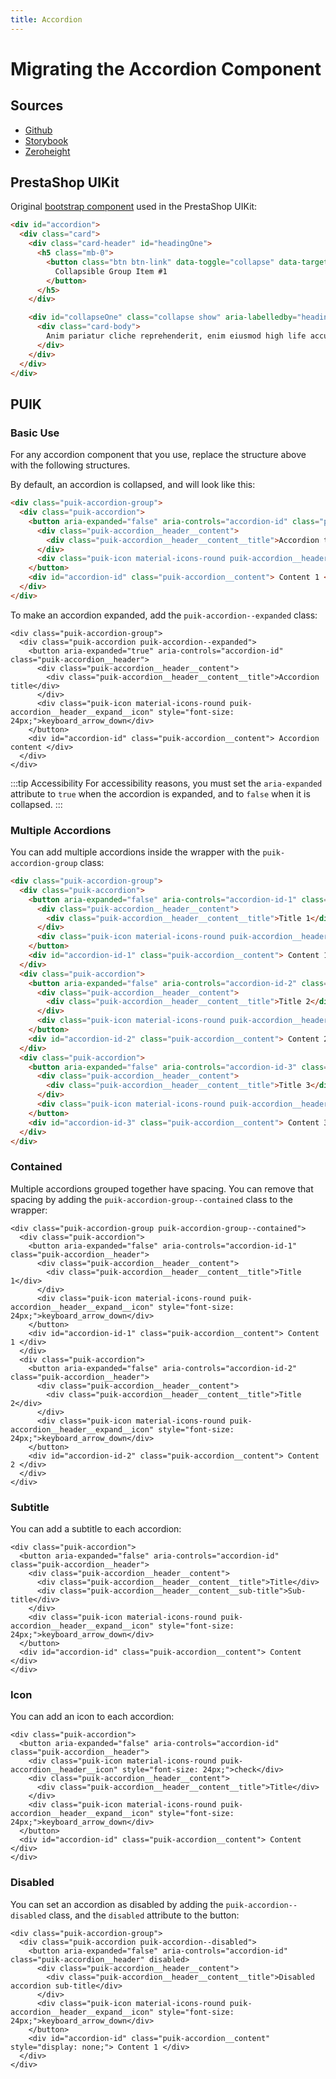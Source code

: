 ```yaml
---
title: Accordion
---
```


# Migrating the Accordion Component

## Sources

- [Github](https://github.com/PrestaShopCorp/puik/tree/main/packages/components/accordion)
- [Storybook](https://uikit.prestashop.com/?path=/story/components-accordion--default)
- [Zeroheight](https://zeroheight.com/47c0ab1be/p/17ec05-accordion/b/5951dd)

## PrestaShop UIKit

Original [bootstrap component](https://getbootstrap.com/docs/4.0/components/collapse/#accordion-example/) used in the PrestaShop UIKit:

```html
<div id="accordion">
  <div class="card">
    <div class="card-header" id="headingOne">
      <h5 class="mb-0">
        <button class="btn btn-link" data-toggle="collapse" data-target="#collapseOne" aria-expanded="true" aria-controls="collapseOne">
          Collapsible Group Item #1
        </button>
      </h5>
    </div>

    <div id="collapseOne" class="collapse show" aria-labelledby="headingOne" data-parent="#accordion">
      <div class="card-body">
        Anim pariatur cliche reprehenderit, enim eiusmod high life accusamus terry richardson ad squid. 3 wolf moon officia aute, non cupidatat skateboard dolor brunch. Food truck quinoa nesciunt laborum eiusmod. Brunch 3 wolf moon tempor, sunt aliqua put a bird on it squid single-origin coffee nulla assumenda shoreditch et. Nihil anim keffiyeh helvetica, craft beer labore wes anderson cred nesciunt sapiente ea proident. Ad vegan excepteur butcher vice lomo. Leggings occaecat craft beer farm-to-table, raw denim aesthetic synth nesciunt you probably haven't heard of them accusamus labore sustainable VHS.
      </div>
    </div>
  </div>
</div>
```

## PUIK

### Basic Use

For any accordion component that you use, replace the structure above with the following structures.

By default, an accordion is collapsed, and will look like this:

```html
<div class="puik-accordion-group">
  <div class="puik-accordion">
    <button aria-expanded="false" aria-controls="accordion-id" class="puik-accordion__header">
      <div class="puik-accordion__header__content">
        <div class="puik-accordion__header__content__title">Accordion title</div>
      </div>
      <div class="puik-icon material-icons-round puik-accordion__header__expand__icon" style="font-size: 24px;">keyboard_arrow_down</div>
    </button>
    <div id="accordion-id" class="puik-accordion__content"> Content 1 </div>
  </div>
</div>
```

To make an accordion expanded, add the `puik-accordion--expanded` class:

```html{2,3}
<div class="puik-accordion-group">
  <div class="puik-accordion puik-accordion--expanded">
    <button aria-expanded="true" aria-controls="accordion-id" class="puik-accordion__header">
      <div class="puik-accordion__header__content">
        <div class="puik-accordion__header__content__title">Accordion title</div>
      </div>
      <div class="puik-icon material-icons-round puik-accordion__header__expand__icon" style="font-size: 24px;">keyboard_arrow_down</div>
    </button>
    <div id="accordion-id" class="puik-accordion__content"> Accordion content </div>
  </div>
</div>
```
:::tip Accessibility
For accessibility reasons, you must set the `aria-expanded` attribute to `true` when the accordion is expanded, and to `false` when it is collapsed.
:::

### Multiple Accordions

You can add multiple accordions inside the wrapper with the `puik-accordion-group` class:

```html
<div class="puik-accordion-group">
  <div class="puik-accordion">
    <button aria-expanded="false" aria-controls="accordion-id-1" class="puik-accordion__header">
      <div class="puik-accordion__header__content">
        <div class="puik-accordion__header__content__title">Title 1</div>
      </div>
      <div class="puik-icon material-icons-round puik-accordion__header__expand__icon" style="font-size: 24px;">keyboard_arrow_down</div>
    </button>
    <div id="accordion-id-1" class="puik-accordion__content"> Content 1 </div>
  </div>
  <div class="puik-accordion">
    <button aria-expanded="false" aria-controls="accordion-id-2" class="puik-accordion__header">
      <div class="puik-accordion__header__content">
        <div class="puik-accordion__header__content__title">Title 2</div>
      </div>
      <div class="puik-icon material-icons-round puik-accordion__header__expand__icon" style="font-size: 24px;">keyboard_arrow_down</div>
    </button>
    <div id="accordion-id-2" class="puik-accordion__content"> Content 2 </div>
  </div>
  <div class="puik-accordion">
    <button aria-expanded="false" aria-controls="accordion-id-3" class="puik-accordion__header">
      <div class="puik-accordion__header__content">
        <div class="puik-accordion__header__content__title">Title 3</div>
      </div>
      <div class="puik-icon material-icons-round puik-accordion__header__expand__icon" style="font-size: 24px;">keyboard_arrow_down</div>
    </button>
    <div id="accordion-id-3" class="puik-accordion__content"> Content 3 </div>
  </div>
</div>
```

### Contained

Multiple accordions grouped together have spacing. You can remove that spacing by adding the `puik-accordion-group--contained` class to the wrapper:

```html{1}
<div class="puik-accordion-group puik-accordion-group--contained">
  <div class="puik-accordion">
    <button aria-expanded="false" aria-controls="accordion-id-1" class="puik-accordion__header">
      <div class="puik-accordion__header__content">
        <div class="puik-accordion__header__content__title">Title 1</div>
      </div>
      <div class="puik-icon material-icons-round puik-accordion__header__expand__icon" style="font-size: 24px;">keyboard_arrow_down</div>
    </button>
    <div id="accordion-id-1" class="puik-accordion__content"> Content 1 </div>
  </div>
  <div class="puik-accordion">
    <button aria-expanded="false" aria-controls="accordion-id-2" class="puik-accordion__header">
      <div class="puik-accordion__header__content">
        <div class="puik-accordion__header__content__title">Title 2</div>
      </div>
      <div class="puik-icon material-icons-round puik-accordion__header__expand__icon" style="font-size: 24px;">keyboard_arrow_down</div>
    </button>
    <div id="accordion-id-2" class="puik-accordion__content"> Content 2 </div>
  </div>
</div>
```

### Subtitle

You can add a subtitle to each accordion:

```html{5}
<div class="puik-accordion">
  <button aria-expanded="false" aria-controls="accordion-id" class="puik-accordion__header">
    <div class="puik-accordion__header__content">
      <div class="puik-accordion__header__content__title">Title</div>
      <div class="puik-accordion__header__content__sub-title">Sub-title</div>
    </div>
    <div class="puik-icon material-icons-round puik-accordion__header__expand__icon" style="font-size: 24px;">keyboard_arrow_down</div>
  </button>
  <div id="accordion-id" class="puik-accordion__content"> Content </div>
</div>
```

### Icon

You can add an icon to each accordion:

```html{7}
<div class="puik-accordion">
  <button aria-expanded="false" aria-controls="accordion-id" class="puik-accordion__header">
    <div class="puik-icon material-icons-round puik-accordion__header__icon" style="font-size: 24px;">check</div>
    <div class="puik-accordion__header__content">
      <div class="puik-accordion__header__content__title">Title</div>
    </div>
    <div class="puik-icon material-icons-round puik-accordion__header__expand__icon" style="font-size: 24px;">keyboard_arrow_down</div>
  </button>
  <div id="accordion-id" class="puik-accordion__content"> Content </div>
</div>
```

### Disabled

You can set an accordion as disabled by adding the `puik-accordion--disabled` class, and the `disabled` attribute to the button: 

```html{2,3}
<div class="puik-accordion-group">
  <div class="puik-accordion puik-accordion--disabled">
    <button aria-expanded="false" aria-controls="accordion-id" class="puik-accordion__header" disabled>
      <div class="puik-accordion__header__content">
        <div class="puik-accordion__header__content__title">Disabled accordion sub-title</div>
      </div>
      <div class="puik-icon material-icons-round puik-accordion__header__expand__icon" style="font-size: 24px;">keyboard_arrow_down</div>
    </button>
    <div id="accordion-id" class="puik-accordion__content" style="display: none;"> Content 1 </div>
  </div>
</div>
```
